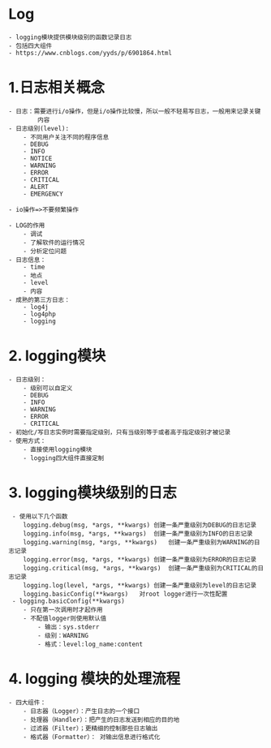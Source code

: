# Log
    - logging模块提供模块级别的函数记录日志
    - 包括四大组件
    - https://www.cnblogs.com/yyds/p/6901864.html

# 1.日志相关概念
    - 日志：需要进行i/o操作，但是i/o操作比较慢，所以一般不轻易写日志，一般用来记录关键
            内容
    - 日志级别(level):
        - 不同用户关注不同的程序信息
        - DEBUG
        - INFO
        - NOTICE
        - WARNING
        - ERROR
        - CRITICAL
        - ALERT
        - EMERGENCY
      
    - io操作=>不要频繁操作
    
    - LOG的作用
        - 调试
        - 了解软件的运行情况
        - 分析定位问题
    - 日志信息：
        - time
        - 地点
        - level
        - 内容
    - 成熟的第三方日志：
        - log4j
        - log4php
        - logging
        
# 2. logging模块
    - 日志级别：
        - 级别可以自定义
        - DEBUG
        - INFO
        - WARNING
        - ERROR
        - CRITICAL
    - 初始化/写日志实例时需要指定级别，只有当级别等于或者高于指定级别才被记录
    - 使用方式：
        - 直接使用logging模块
        - logging四大组件直接定制
# 3. logging模块级别的日志
     - 使用以下几个函数
        logging.debug(msg, *args, **kwargs)	创建一条严重级别为DEBUG的日志记录
        logging.info(msg, *args, **kwargs)	创建一条严重级别为INFO的日志记录
        logging.warning(msg, *args, **kwargs)	创建一条严重级别为WARNING的日志记录
        logging.error(msg, *args, **kwargs)	创建一条严重级别为ERROR的日志记录
        logging.critical(msg, *args, **kwargs)	创建一条严重级别为CRITICAL的日志记录
        logging.log(level, *args, **kwargs)	创建一条严重级别为level的日志记录
        logging.basicConfig(**kwargs)	对root logger进行一次性配置
     - logging.basicConfig(**kwargs) 
        - 只在第一次调用时才起作用
        - 不配值logger则使用默认值
            - 输出：sys.stderr
            - 级别：WARNING
            - 格式：level:log_name:content
# 4. logging 模块的处理流程
    - 四大组件：
        - 日志器（Logger）：产生日志的一个接口
        - 处理器（Handler）：把产生的日志发送到相应的目的地
        - 过滤器（Filter）；更精细的控制那些日志输出
        - 格式器（Formatter）： 对输出信息进行格式化